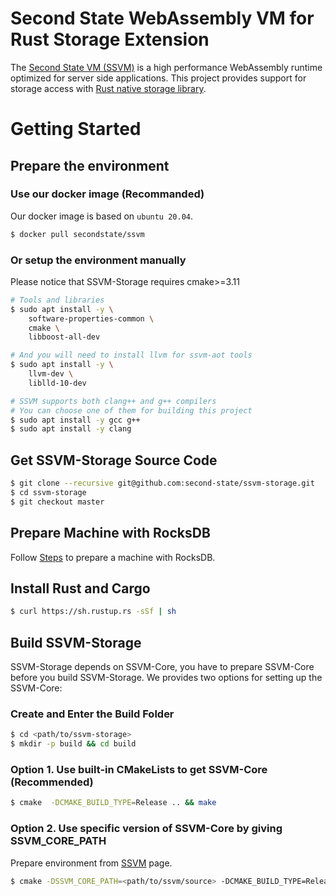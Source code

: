 # Second State WebAssembly VM for Rust Storage Extension

The [Second State VM (SSVM)](https://github.com/second-state/ssvm) is a high performance WebAssembly runtime optimized for server side applications. This project provides support for storage access with [Rust native storage library](https://github.com/second-state/rust_native_storage_library).

# Getting Started

## Prepare the environment

### Use our docker image (Recommanded)

Our docker image is based on `ubuntu 20.04`.

```bash
$ docker pull secondstate/ssvm
```

### Or setup the environment manually

Please notice that SSVM-Storage requires cmake>=3.11

```bash
# Tools and libraries
$ sudo apt install -y \
	software-properties-common \
	cmake \
	libboost-all-dev

# And you will need to install llvm for ssvm-aot tools
$ sudo apt install -y \
	llvm-dev \
	liblld-10-dev

# SSVM supports both clang++ and g++ compilers
# You can choose one of them for building this project
$ sudo apt install -y gcc g++
$ sudo apt install -y clang
```

## Get SSVM-Storage Source Code

```bash
$ git clone --recursive git@github.com:second-state/ssvm-storage.git
$ cd ssvm-storage
$ git checkout master
```

## Prepare Machine with RocksDB

Follow [Steps](https://github.com/second-state/rust_native_storage_library#building-a-machine-to-run-this-library) to prepare a machine with RocksDB.

## Install Rust and Cargo

```bash
$ curl https://sh.rustup.rs -sSf | sh
```

## Build SSVM-Storage

SSVM-Storage depends on SSVM-Core, you have to prepare SSVM-Core before you build SSVM-Storage.
We provides two options for setting up the SSVM-Core:

### Create and Enter the Build Folder

```bash
$ cd <path/to/ssvm-storage>
$ mkdir -p build && cd build
```

### Option 1. Use built-in CMakeLists to get SSVM-Core (Recommended)

```bash
$ cmake  -DCMAKE_BUILD_TYPE=Release .. && make
```

### Option 2. Use specific version of SSVM-Core by giving SSVM_CORE_PATH

Prepare environment from [SSVM](https://github.com/second-state/SSVM) page.

```bash
$ cmake -DSSVM_CORE_PATH=<path/to/ssvm/source> -DCMAKE_BUILD_TYPE=Release .. && make
```
